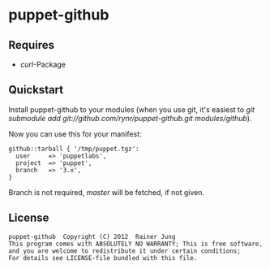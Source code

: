 puppet-github
=============

Requires
--------

 * *curl*-Package

Quickstart
----------

Install puppet-github to your modules (when you use git, it's easiest to
*git submodule add git://github.com/rynr/puppet-github.git modules/github*).

Now you can use this for your manifest:

    github::tarball { '/tmp/puppet.tgz':
      user     => 'puppetlabs',
      project  => 'puppet',
      branch   => '3.x',
    }

Branch is not required, *master* will be fetched, if not given.

License
-------

    puppet-github  Copyright (C) 2012  Rainer Jung
    This program comes with ABSOLUTELY NO WARRANTY; This is free software,
    and you are welcome to redistribute it under certain conditions;
    For details see LICENSE-file bundled with this file.
